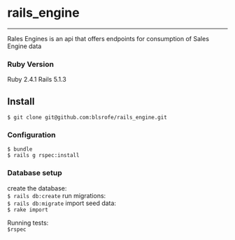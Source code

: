 # rails_engine
---

Rales Engines is an api that offers endpoints for consumption of Sales Engine data

### Ruby Version 
Ruby 2.4.1
Rails 5.1.3

## Install

`$ git clone git@github.com:blsrofe/rails_engine.git`

### Configuration

`$ bundle`  
`$ rails g rspec:install`

### Database setup

create the database:  
`$ rails db:create`
run migrations:  
`$ rails db:migrate`
import seed data:  
`$ rake import`

Running tests:  
`$rspec`
